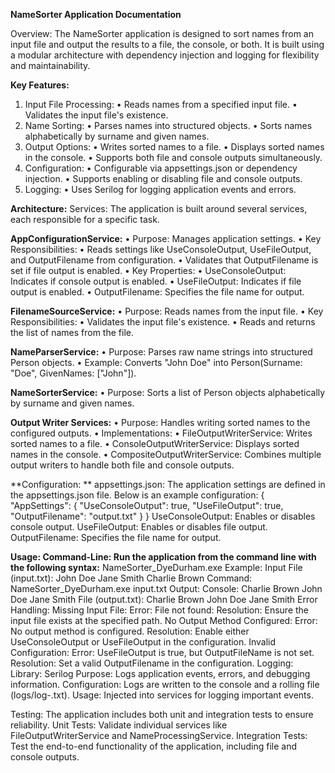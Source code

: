 **NameSorter Application Documentation**

Overview: The NameSorter application is designed to sort names from an input file and output the results to a file, the console, or both. It is built using a modular architecture with dependency injection and logging for flexibility and maintainability.

**Key Features:**
1.	Input File Processing:
  •	Reads names from a specified input file.
  •	Validates the input file's existence.
2.	Name Sorting:
  •	Parses names into structured objects.
  •	Sorts names alphabetically by surname and given names.
3.	Output Options:
  •	Writes sorted names to a file.
  •	Displays sorted names in the console.
  •	Supports both file and console outputs simultaneously.
4.	Configuration:
  •	Configurable via appsettings.json or dependency injection.
  •	Supports enabling or disabling file and console outputs.
5.	Logging:
  •	Uses Serilog for logging application events and errors.

**Architecture:**
Services: The application is built around several services, each responsible for a specific task.
   
  **AppConfigurationService:**
    •	Purpose: Manages application settings.
    •	Key Responsibilities:
    •	Reads settings like UseConsoleOutput, UseFileOutput, and OutputFilename from configuration.
    •	Validates that OutputFilename is set if file output is enabled.
    •	Key Properties:
    •	UseConsoleOutput: Indicates if console output is enabled.
    •	UseFileOutput: Indicates if file output is enabled.
    •	OutputFilename: Specifies the file name for output.

  **FilenameSourceService:**
    •	Purpose: Reads names from the input file.
    •	Key Responsibilities:
    •	Validates the input file's existence.
    •	Reads and returns the list of names from the file.

  **NameParserService:**
    •	Purpose: Parses raw name strings into structured Person objects.
    •	Example: Converts "John Doe" into Person(Surname: "Doe", GivenNames: ["John"]).

  **NameSorterService:**
    •	Purpose: Sorts a list of Person objects alphabetically by surname and given names.
  
  **Output Writer Services:**
    •	Purpose: Handles writing sorted names to the configured outputs.
    •	Implementations:
    •	FileOutputWriterService: Writes sorted names to a file.
    •	ConsoleOutputWriterService: Displays sorted names in the console.
    •	CompositeOutputWriterService: Combines multiple output writers to handle both file and console outputs.

**Configuration: **
  appsettings.json: The application settings are defined in the appsettings.json file. Below is an example configuration:
  { "AppSettings": { "UseConsoleOutput": true, "UseFileOutput": true, "OutputFilename": "output.txt" } }
  UseConsoleOutput: Enables or disables console output. 
  UseFileOutput: Enables or disables file output. 
  OutputFilename: Specifies the file name for output.

**Usage: Command-Line: Run the application from the command line with the following syntax:**
  NameSorter_DyeDurham.exe <input-file-name>
  Example: Input File (input.txt): John Doe Jane Smith Charlie Brown
  Command: NameSorter_DyeDurham.exe input.txt
  Output: Console: Charlie Brown John Doe Jane Smith
  File (output.txt): Charlie Brown John Doe Jane Smith
  Error Handling: Missing Input File: Error: File not found: <filename> Resolution: Ensure the input file exists at the specified path.
  No Output Method Configured: Error: No output method is configured. Resolution: Enable either UseConsoleOutput or UseFileOutput in the configuration.
  Invalid Configuration: Error: UseFileOutput is true, but OutputFileName is not set. Resolution: Set a valid OutputFilename in the configuration.
  Logging: Library: Serilog Purpose: Logs application events, errors, and debugging information. Configuration: Logs are written to the console and a rolling file (logs/log-.txt). Usage: Injected into services for logging important events.
  
  Testing: The application includes both unit and integration tests to ensure reliability.
  Unit Tests: Validate individual services like FileOutputWriterService and NameProcessingService.
  Integration Tests: Test the end-to-end functionality of the application, including file and console outputs.
